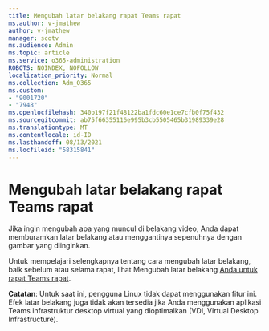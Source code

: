 ```yaml
---
title: Mengubah latar belakang rapat Teams rapat
ms.author: v-jmathew
author: v-jmathew
manager: scotv
ms.audience: Admin
ms.topic: article
ms.service: o365-administration
ROBOTS: NOINDEX, NOFOLLOW
localization_priority: Normal
ms.collection: Adm_O365
ms.custom:
- "9001720"
- "7948"
ms.openlocfilehash: 340b197f21f48122ba1fdc60e1ce7cfb0f75f432
ms.sourcegitcommit: ab75f66355116e995b3cb5505465b31989339e28
ms.translationtype: MT
ms.contentlocale: id-ID
ms.lasthandoff: 08/13/2021
ms.locfileid: "58315841"
---
```

# <a name="change-your-background-for-a-teams-meeting"></a>Mengubah latar belakang rapat Teams rapat

Jika ingin mengubah apa yang muncul di belakang video, Anda dapat memburamkan latar belakang atau menggantinya sepenuhnya dengan gambar yang diinginkan.

Untuk mempelajari selengkapnya tentang cara mengubah latar belakang, baik sebelum atau selama rapat, lihat Mengubah latar belakang [Anda untuk rapat Teams rapat](https://support.microsoft.com/office/change-your-background-for-a-teams-meeting-f77a2381-443a-499d-825e-509a140f4780).

**Catatan**: Untuk saat ini, pengguna Linux tidak dapat menggunakan fitur ini. Efek latar belakang juga tidak akan tersedia jika Anda menggunakan aplikasi Teams infrastruktur desktop virtual yang dioptimalkan (VDI, Virtual Desktop Infrastructure).
